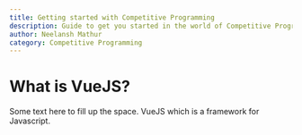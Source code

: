 ```yaml
---
title: Getting started with Competitive Programming
description: Guide to get you started in the world of Competitive Programming with basic maths
author: Neelansh Mathur
category: Competitive Programming
---
```


# What is VueJS?
Some text here to fill up the space. VueJS which is a framework for Javascript.

